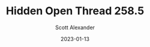 ---
layout: podcast
title: "Hidden Open Thread 258.5"
author: Scott Alexander
description: https://astralcodexten.substack.com/p/hidden-open-thread-2585
date: 2023-01-13
length: 36876
duration: 9
guid: hidden-open-thread-2585
---